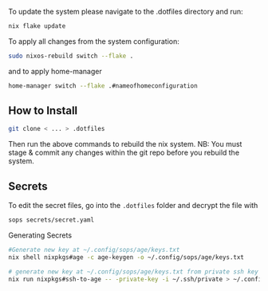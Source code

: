 To update the system please navigate to the .dotfiles directory and run:

```bash
nix flake update
```

To apply all changes from the system configuration:

```bash
sudo nixos-rebuild switch --flake .
```

and to apply home-manager

```bash
home-manager switch --flake .#nameofhomeconfiguration
```

## How to Install


```bash
git clone < ... > .dotfiles
```

Then run the above commands to rebuild the nix system.
NB: You must stage & commit any changes within the git repo before you rebuild the system. 

## Secrets

To edit the secret files, go into the `.dotfiles` folder and decrypt the file with
```bash
sops secrets/secret.yaml
```

Generating Secrets

```bash
#Generate new key at ~/.config/sops/age/keys.txt
nix shell nixpkgs#age -c age-keygen -o ~/.config/sops/age/keys.txt

# generate new key at ~/.config/sops/age/keys.txt from private ssh key at ~/.ssh/private
nix run nixpkgs#ssh-to-age -- -private-key -i ~/.ssh/private > ~/.config/sops/age/keys.txt
```
